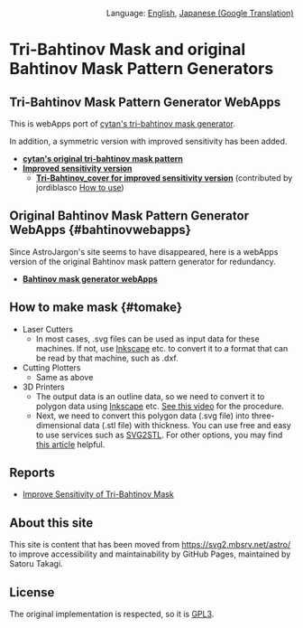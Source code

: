 <p align="right">Language: <a href="https://satakagi.github.io/tribahtinovWebApps/">English</a>, <a href="https://translate.google.co.jp/translate?sl=en&tl=ja&u=https%3A%2F%2Fsatakagi.github.io%2FtribahtinovWebApps%2F">Japanese (Google Translation)</a></p>

# Tri-Bahtinov Mask and original Bahtinov Mask Pattern Generators

## Tri-Bahtinov Mask Pattern Generator WebApps

This is webApps port of [cytan's tri-bahtinov mask generator](https://github.com/cytan299/tribahtinov/).

In addition, a symmetric version with improved sensitivity has been added.

* **[cytan's original tri-bahtinov mask pattern](https://satakagi.github.io/tribahtinovWebApps/Tri-Bahtinov.html)**
* **[Improved sensitivity version](https://satakagi.github.io/tribahtinovWebApps/Tri-Bahtinov_symmetric.html)**
  * **[Tri-Bahtinov_cover for improved sensitivity version](https://satakagi.github.io/tribahtinovWebApps/Tri-Bahtinov_cover.html)** (contributed by jordiblasco [How to use](https://www.cloudynights.com/topic/536410-a-tri-bahtinov-mask-for-sct-collimation-and-focusing/?p=10370496))

## Original Bahtinov Mask Pattern Generator WebApps {#bahtinovwebapps}
Since AstroJargon's site seems to have disappeared, here is a webApps version of the original Bahtinov mask pattern generator for redundancy.

* **[Bahtinov mask generator webApps](https://satakagi.github.io/tribahtinovWebApps/Bahtinov.html)**

## How to make mask {#tomake}
* Laser Cutters
  * In most cases, .svg files can be used as input data for these machines. If not, use [Inkscape](https://inkscape.org/) etc. to convert it to a format that can be read by that machine, such as .dxf.
* Cutting Plotters
  * Same as above
* 3D Printers
  * The output data is an outline data, so we need to convert it to polygon data using [Inkscape](https://inkscape.org/) etc. [See this video](reports/MakeFilledBahtinovMaskPatternByInkscape.mp4) for the procedure.
  * Next, we need to convert this polygon data (.svg file) into three-dimensional data (.stl file) with thickness. You can use free and easy to use services such as [SVG2STL](http://svg2stl.com/). For other options, you may find [this article](https://all3dp.com/2/svg-to-stl-how-to-convert-svgs-into-3d-printable-stls/) helpful.

## Reports
* [Improve Sensitivity of Tri-Bahtinov Mask](reports/improveSensitivity.html)

## About this site
This site is content that has been moved from https://svg2.mbsrv.net/astro/ to improve accessibility and maintainability by GitHub Pages, maintained by Satoru Takagi.

## License
The original implementation is respected, so it is [GPL3](LICENSE).
